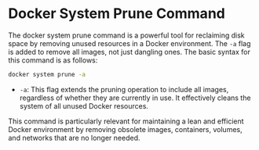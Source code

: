 # Docker System Prune Command

The docker system prune command is a powerful tool for reclaiming disk space by removing unused resources in a Docker environment. The `-a` flag is added to remove all images, not just dangling ones. The basic syntax for this command is as follows:

```bash
docker system prune -a
```

- `-a`: This flag extends the pruning operation to include all images, regardless of whether they are currently in use. It effectively cleans the system of all unused Docker resources.


This command is particularly relevant for maintaining a lean and efficient Docker environment by removing obsolete images, containers, volumes, and networks that are no longer needed.